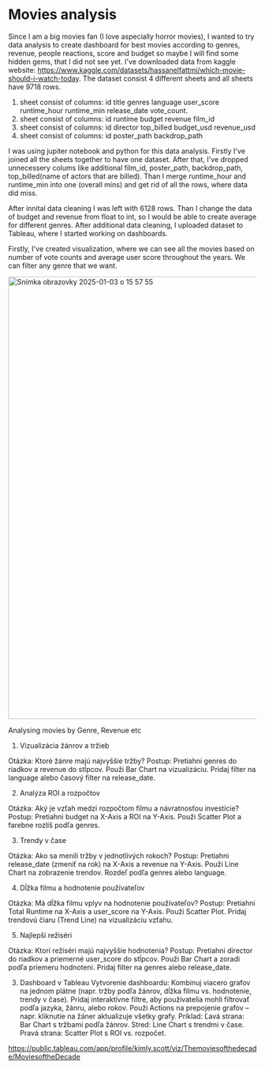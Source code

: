 # Movies analysis

Since I am a big movies fan (I love aspecially horror movies), I wanted to try data analysis to create dashboard for best movies according to genres, revenue, people reactions, score and budget so maybe I will find some hidden gems, that I did not see yet. I've downloaded data from kaggle website: https://www.kaggle.com/datasets/hassanelfattmi/which-movie-should-i-watch-today.
The dataset consist 4 different sheets and all sheets have 9718 rows.
1. sheet consist of columns: id 	title 	genres 	language 	user_score 	runtime_hour 	runtime_min 	release_date 	vote_count.
2. sheet consist of columns: id 	runtime 	budget 	revenue 	film_id
3. sheet consist of columns: id 	director 	top_billed 	budget_usd 	revenue_usd
4. sheet consist of columns: id 	poster_path 	backdrop_path

I was using jupiter notebook and python for this data analysis. Firstly I've joined all the sheets together to have one dataset. After that, I've dropped unnecessery colums like additional film_id, poster_path, backdrop_path, top_billed(name of actors that are billed). Than I merge runtime_hour and runtime_min into one (overall mins) and get rid of all the rows, where data did miss. 

After innital data cleaning I was left with 6128 rows. Than I change the data of budget and revenue from float to int, so I would be able to create average for different genres. After additional data cleaning, I uploaded dataset to Tableau, where I started working on dashboards. 

Firstly, I've created visualization, where we can see all the movies based on number of vote counts and average user score throughout the years. We can filter any genre that we want.

<img width="896" alt="Snímka obrazovky 2025-01-03 o 15 57 55" src="https://github.com/user-attachments/assets/9c1beb6b-e5bf-438a-a9af-f79938d65e26" />








Analysing movies by Genre, Revenue etc


1. Vizualizácia žánrov a tržieb

Otázka: Ktoré žánre majú najvyššie tržby?
Postup:
Pretiahni genres do riadkov a revenue do stĺpcov.
Použi Bar Chart na vizualizáciu.
Pridaj filter na language alebo časový filter na release_date.

2. Analýza ROI a rozpočtov

Otázka: Aký je vzťah medzi rozpočtom filmu a návratnosťou investície?
Postup:
Pretiahni budget na X-Axis a ROI na Y-Axis.
Použi Scatter Plot a farebne rozlíš podľa genres.

3. Trendy v čase

Otázka: Ako sa menili tržby v jednotlivých rokoch?
Postup:
Pretiahni release_date (zmeniť na rok) na X-Axis a revenue na Y-Axis.
Použi Line Chart na zobrazenie trendov.
Rozdeľ podľa genres alebo language.

4. Dĺžka filmu a hodnotenie používateľov

Otázka: Má dĺžka filmu vplyv na hodnotenie používateľov?
Postup:
Pretiahni Total Runtime na X-Axis a user_score na Y-Axis.
Použi Scatter Plot.
Pridaj trendovú čiaru (Trend Line) na vizualizáciu vzťahu.

5. Najlepší režiséri

Otázka: Ktorí režiséri majú najvyššie hodnotenia?
Postup:
Pretiahni director do riadkov a priemerné user_score do stĺpcov.
Použi Bar Chart a zoradi podľa priemeru hodnotení.
Pridaj filter na genres alebo release_date.

3. Dashboard v Tableau
Vytvorenie dashboardu:
Kombinuj viacero grafov na jednom plátne (napr. tržby podľa žánrov, dĺžka filmu vs. hodnotenie, trendy v čase).
Pridaj interaktívne filtre, aby používatelia mohli filtrovať podľa jazyka, žánru, alebo rokov.
Použi Actions na prepojenie grafov – napr. kliknutie na žáner aktualizuje všetky grafy.
Príklad:
Ľavá strana: Bar Chart s tržbami podľa žánrov.
Stred: Line Chart s trendmi v čase.
Pravá strana: Scatter Plot s ROI vs. rozpočet.


https://public.tableau.com/app/profile/kimly.scott/viz/Themoviesofthedecade/MoviesoftheDecade
